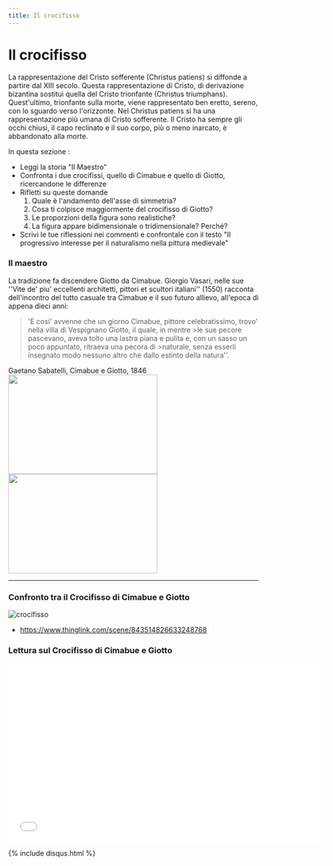 ```yaml
---
title: Il crocifisso
---
```


# Il crocifisso

La rappresentazione del Cristo sofferente (Christus patiens) si diffonde a partire dal XIII secolo. Questa rappresentazione di Cristo, di derivazione bizantina sostituì quella del Cristo trionfante (Christus triumphans). Quest'ultimo, trionfante sulla morte, viene rappresentato ben eretto, sereno, con lo sguardo verso l'orizzonte.
Nel Christus patiens si ha una rappresentazione più umana di Cristo sofferente. Il Cristo ha sempre gli occhi chiusi, il capo reclinato e il suo corpo, più o meno inarcato, è abbandonato alla morte. 

In questa sezione :
-  Leggi la storia "Il Maestro"
-  Confronta i due crocifissi, quello di Cimabue e quello di Giotto, ricercandone le differenze
-  Rifletti su queste domande
   1. Quale è l'andamento dell'asse di simmetria?
   1. Cosa ti colpisce maggiormente del crocifisso di Giotto? 
   1. Le proporzioni della figura sono realistiche?
   1. La figura appare bidimensionale o tridimensionale? Perché?
-  Scrivi le tue riflessioni nei commenti e confrontale con il testo "Il progressivo interesse per il naturalismo nella pittura medievale"

### **Il maestro**

La tradizione fa discendere Giotto da Cimabue.
Giorgio Vasari, nelle sue ''Vite de' piu' eccellenti architetti, pittori et scultori italiani'' (1550) racconta dell'incontro del tutto casuale tra Cimabue e il suo futuro allievo, all'epoca di appena dieci anni:  

>'E cosi' avvenne che un giorno Cimabue, pittore celebratissimo, trovo' nella villa di Vespignano Giotto, il quale, in mentre >le sue pecore pascevano, aveva tolto una lastra piana e pulita e, con un sasso un poco appuntato, ritraeva una pecora di >naturale, senza esserli insegnato modo nessuno altro che dallo estinto della natura''. 

Gaetano Sabatelli, Cimabue e Giotto, 1846
<img src="http://canespastorales.it/wp-content/uploads/2018/11/giottopecore.jpg" 
width="300" height="200"> <img src="https://upload.wikimedia.org/wikipedia/commons/5/59/Gaetano_Sabatelli_Cimabue_e_Giotto.jpg" 
width="300" height="200">  

________________________


###  **Confronto tra il Crocifisso di Cimabue e Giotto**


![crocifisso]({{site.baseurl}}/img/giotto-cimabue.png)



-  https://www.thinglink.com/scene/843514826633248768

>
>
>
>
>
  
###  **Lettura sul Crocifisso di Cimabue e Giotto**


<iframe width="640" height="360" src="{{site.baseurl}}/modules/w3264_rappr_figura_3.pdf" frameborder="0" allowfullscreen></iframe>

>
>
>
>
>

{% include disqus.html %}
